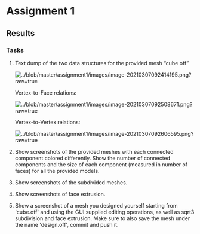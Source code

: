 # Assignment 1 

## Results

### Tasks
1. Text dump of the two data structures for the provided mesh “cube.off”

   ![../blob/master/assignment1/images/image-20210307092414195.png?raw=true]()

   Vertex-to-Face relations:

   ![../blob/master/assignment1/images/image-20210307092508671.png?raw=true]()

   Vertex-to-Vertex relations:

   ![../blob/master/assignment1/images/image-20210307092606595.png?raw=true]()

2) Show screenshots of the provided meshes with each connected component colored differently. Show the number of connected components and the size of each component (measured in number
of faces) for all the provided models.

3) Show screenshots of the subdivided meshes.

4) Show screenshots of face extrusion.

5) Show a screenshot of a mesh you designed yourself starting from 'cube.off' and using the GUI supplied editing operations, as well as sqrt3 subdivision and face extrusion. Make sure to also save the mesh under the name 'design.off', commit and push it. 